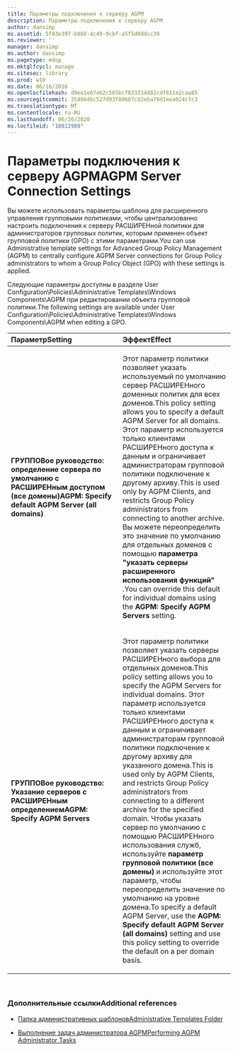 ```yaml
---
title: Параметры подключения к серверу AGPM
description: Параметры подключения к серверу AGPM
author: dansimp
ms.assetid: 5f03e397-b868-4c49-9cbf-a5f5d0ddcc39
ms.reviewer: ''
manager: dansimp
ms.author: dansimp
ms.pagetype: mdop
ms.mktglfcycl: manage
ms.sitesec: library
ms.prod: w10
ms.date: 06/16/2016
ms.openlocfilehash: d9ee1e67eb2c565bcf833314d82cdf611e2caa85
ms.sourcegitcommit: 354664bc527d93f80687cd2eba70d1eea024c7c3
ms.translationtype: MT
ms.contentlocale: ru-RU
ms.lasthandoff: 06/26/2020
ms.locfileid: "10812989"
---
```

# <span data-ttu-id="994a6-103">Параметры подключения к серверу AGPM</span><span class="sxs-lookup"><span data-stu-id="994a6-103">AGPM Server Connection Settings</span></span>


<span data-ttu-id="994a6-104">Вы можете использовать параметры шаблона для расширенного управления групповыми политиками, чтобы централизованно настроить подключения к серверу РАСШИРЕНной политики для администраторов групповых политик, которым применен объект групповой политики (GPO) с этими параметрами.</span><span class="sxs-lookup"><span data-stu-id="994a6-104">You can use Administrative template settings for Advanced Group Policy Management (AGPM) to centrally configure AGPM Server connections for Group Policy administrators to whom a Group Policy Object (GPO) with these settings is applied.</span></span>

<span data-ttu-id="994a6-105">Следующие параметры доступны в разделе User Configuration\\Policies\\Administrative Templates\\Windows Components\\AGPM при редактировании объекта групповой политики.</span><span class="sxs-lookup"><span data-stu-id="994a6-105">The following settings are available under User Configuration\\Policies\\Administrative Templates\\Windows Components\\AGPM when editing a GPO.</span></span>

<table>
<colgroup>
<col width="50%" />
<col width="50%" />
</colgroup>
<thead>
<tr class="header">
<th align="left"><span data-ttu-id="994a6-106">Параметр</span><span class="sxs-lookup"><span data-stu-id="994a6-106">Setting</span></span></th>
<th align="left"><span data-ttu-id="994a6-107">Эффект</span><span class="sxs-lookup"><span data-stu-id="994a6-107">Effect</span></span></th>
</tr>
</thead>
<tbody>
<tr class="odd">
<td align="left"><p><strong><span data-ttu-id="994a6-108">ГРУППОВое руководство: определение сервера по умолчанию с РАСШИРЕНным доступом (все домены)</span><span class="sxs-lookup"><span data-stu-id="994a6-108">AGPM: Specify default AGPM Server (all domains)</span></span></strong></p></td>
<td align="left"><p><span data-ttu-id="994a6-109">Этот параметр политики позволяет указать используемый по умолчанию сервер РАСШИРЕНного доменных политик для всех доменов.</span><span class="sxs-lookup"><span data-stu-id="994a6-109">This policy setting allows you to specify a default AGPM Server for all domains.</span></span> <span data-ttu-id="994a6-110">Этот параметр используется только клиентами РАСШИРЕНного доступа к данным и ограничивает администраторам групповой политики подключение к другому архиву.</span><span class="sxs-lookup"><span data-stu-id="994a6-110">This is used only by AGPM Clients, and restricts Group Policy administrators from connecting to another archive.</span></span> <span data-ttu-id="994a6-111">Вы можете переопределить это значение по умолчанию для отдельных доменов с помощью <strong> параметра "указать серверы расширенного использования функций" </strong> .</span><span class="sxs-lookup"><span data-stu-id="994a6-111">You can override this default for individual domains using the <strong>AGPM: Specify AGPM Servers</strong> setting.</span></span></p></td>
</tr>
<tr class="even">
<td align="left"><p><strong><span data-ttu-id="994a6-112">ГРУППОВое руководство: Указание серверов с РАСШИРЕНным определением</span><span class="sxs-lookup"><span data-stu-id="994a6-112">AGPM: Specify AGPM Servers</span></span></strong></p></td>
<td align="left"><p><span data-ttu-id="994a6-113">Этот параметр политики позволяет указать серверы РАСШИРЕНного выбора для отдельных доменов.</span><span class="sxs-lookup"><span data-stu-id="994a6-113">This policy setting allows you to specify the AGPM Servers for individual domains.</span></span> <span data-ttu-id="994a6-114">Этот параметр используется только клиентами РАСШИРЕНного доступа к данным и ограничивает администраторам групповой политики подключение к другому архиву для указанного домена.</span><span class="sxs-lookup"><span data-stu-id="994a6-114">This is used only by AGPM Clients, and restricts Group Policy administrators from connecting to a different archive for the specified domain.</span></span> <span data-ttu-id="994a6-115">Чтобы указать сервер по умолчанию с помощью РАСШИРЕНного использования служб, используйте <strong> параметр групповой политики (все домены) </strong> и используйте этот параметр, чтобы переопределить значение по умолчанию на уровне домена.</span><span class="sxs-lookup"><span data-stu-id="994a6-115">To specify a default AGPM Server, use the <strong>AGPM: Specify default AGPM Server (all domains)</strong> setting and use this policy setting to override the default on a per domain basis.</span></span></p></td>
</tr>
</tbody>
</table>

 

### <span data-ttu-id="994a6-116">Дополнительные ссылки</span><span class="sxs-lookup"><span data-stu-id="994a6-116">Additional references</span></span>

-   [<span data-ttu-id="994a6-117">Папка административных шаблонов</span><span class="sxs-lookup"><span data-stu-id="994a6-117">Administrative Templates Folder</span></span>](administrative-templates-folder-agpm30ops.md)

-   [<span data-ttu-id="994a6-118">Выполнение задач администратора AGPM</span><span class="sxs-lookup"><span data-stu-id="994a6-118">Performing AGPM Administrator Tasks</span></span>](performing-agpm-administrator-tasks-agpm30ops.md)

 

 





